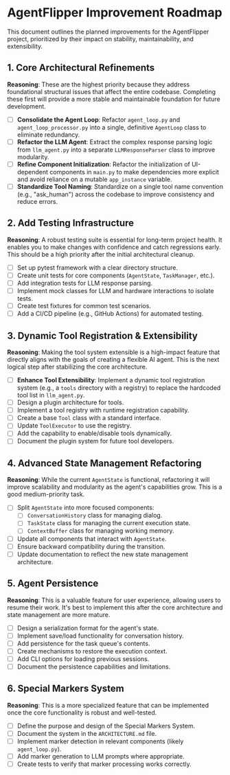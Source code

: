 # AgentFlipper Improvement Roadmap

This document outlines the planned improvements for the AgentFlipper project, prioritized by their impact on stability, maintainability, and extensibility.

## 1. Core Architectural Refinements

**Reasoning**: These are the highest priority because they address foundational structural issues that affect the entire codebase. Completing these first will provide a more stable and maintainable foundation for future development.

- [ ] **Consolidate the Agent Loop**: Refactor `agent_loop.py` and `agent_loop_processor.py` into a single, definitive `AgentLoop` class to eliminate redundancy.
- [ ] **Refactor the LLM Agent**: Extract the complex response parsing logic from `llm_agent.py` into a separate `LLMResponseParser` class to improve modularity.
- [ ] **Refine Component Initialization**: Refactor the initialization of UI-dependent components in `main.py` to make dependencies more explicit and avoid reliance on a mutable `app_instance` variable.
- [ ] **Standardize Tool Naming**: Standardize on a single tool name convention (e.g., "ask_human") across the codebase to improve consistency and reduce errors.

## 2. Add Testing Infrastructure

**Reasoning**: A robust testing suite is essential for long-term project health. It enables you to make changes with confidence and catch regressions early. This should be a high priority after the initial architectural cleanup.

- [ ] Set up pytest framework with a clear directory structure.
- [ ] Create unit tests for core components (`AgentState`, `TaskManager`, etc.).
- [ ] Add integration tests for LLM response parsing.
- [ ] Implement mock classes for LLM and hardware interactions to isolate tests.
- [ ] Create test fixtures for common test scenarios.
- [ ] Add a CI/CD pipeline (e.g., GitHub Actions) for automated testing.

## 3. Dynamic Tool Registration & Extensibility

**Reasoning**: Making the tool system extensible is a high-impact feature that directly aligns with the goals of creating a flexible AI agent. This is the next logical step after stabilizing the core architecture.

- [ ] **Enhance Tool Extensibility**: Implement a dynamic tool registration system (e.g., a `tools` directory with a registry) to replace the hardcoded tool list in `llm_agent.py`.
- [ ] Design a plugin architecture for tools.
- [ ] Implement a tool registry with runtime registration capability.
- [ ] Create a base `Tool` class with a standard interface.
- [ ] Update `ToolExecutor` to use the registry.
- [ ] Add the capability to enable/disable tools dynamically.
- [ ] Document the plugin system for future tool developers.

## 4. Advanced State Management Refactoring

**Reasoning**: While the current `AgentState` is functional, refactoring it will improve scalability and modularity as the agent's capabilities grow. This is a good medium-priority task.

- [ ] Split `AgentState` into more focused components:
  - [ ] `ConversationHistory` class for managing dialog.
  - [ ] `TaskState` class for managing the current execution state.
  - [ ] `ContextBuffer` class for managing working memory.
- [ ] Update all components that interact with `AgentState`.
- [ ] Ensure backward compatibility during the transition.
- [ ] Update documentation to reflect the new state management architecture.

## 5. Agent Persistence

**Reasoning**: This is a valuable feature for user experience, allowing users to resume their work. It's best to implement this after the core architecture and state management are more mature.

- [ ] Design a serialization format for the agent's state.
- [ ] Implement save/load functionality for conversation history.
- [ ] Add persistence for the task queue's contents.
- [ ] Create mechanisms to restore the execution context.
- [ ] Add CLI options for loading previous sessions.
- [ ] Document the persistence capabilities and limitations.

## 6. Special Markers System

**Reasoning**: This is a more specialized feature that can be implemented once the core functionality is robust and well-tested.

- [ ] Define the purpose and design of the Special Markers System.
- [ ] Document the system in the `ARCHITECTURE.md` file.
- [ ] Implement marker detection in relevant components (likely `agent_loop.py`).
- [ ] Add marker generation to LLM prompts where appropriate.
- [ ] Create tests to verify that marker processing works correctly.